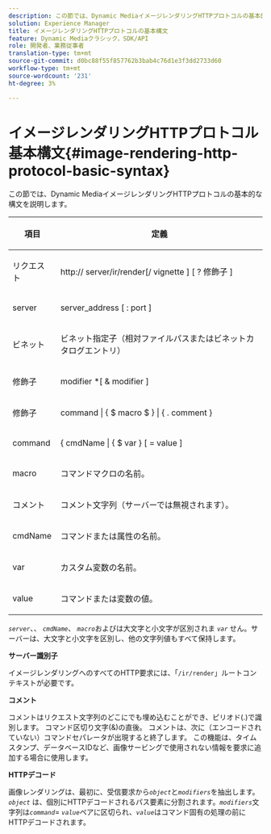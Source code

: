 ```yaml
---
description: この節では、Dynamic MediaイメージレンダリングHTTPプロトコルの基本的な構文を説明します。
solution: Experience Manager
title: イメージレンダリングHTTPプロトコルの基本構文
feature: Dynamic Mediaクラシック，SDK/API
role: 開発者、業務従事者
translation-type: tm+mt
source-git-commit: d0bc88f55f857762b3bab4c76d1e3f3dd2733d60
workflow-type: tm+mt
source-wordcount: '231'
ht-degree: 3%

---
```



# イメージレンダリングHTTPプロトコル基本構文{#image-rendering-http-protocol-basic-syntax}

この節では、Dynamic MediaイメージレンダリングHTTPプロトコルの基本的な構文を説明します。

<table id="table_0A7D7207EE6D4B08B62BE8620EBE0B25"> 
 <thead> 
  <tr> 
   <th colname="col1" class="entry"> <p>項目 </p> </th> 
   <th colname="col2" class="entry"> <p>定義 </p> </th> 
  </tr> 
 </thead>
 <tbody> 
  <tr> 
   <td colname="col1"> <p><span class="varname"> リクエスト</span> </p> </td> 
   <td colname="col2"> <p>http://<span class="varname"> server</span>/ir/render[/<span class="varname"> vignette</span> ] [ ?<span class="varname"> 修飾子</span> ] </p> </td> 
  </tr> 
  <tr> 
   <td colname="col1"> <p><span class="varname"> server </span> </p> </td> 
   <td colname="col2"> <p><span class="varname"> server_address</span> [ :<span class="varname"> port</span> ] </p> </td> 
  </tr> 
  <tr> 
   <td colname="col1"> <p><span class="varname"> ビネット  </span> </p> </td> 
   <td colname="col2"> <p>ビネット指定子（相対ファイルパスまたはビネットカタログエントリ） </p> </td> 
  </tr> 
  <tr> 
   <td colname="col1"> <p><span class="varname"> 修飾子 </span> </p> </td> 
   <td colname="col2"> <p><span class="varname"> modifier</span> *[ &amp;  <span class="varname"> modifier</span> ] </p> </td> 
  </tr> 
  <tr> 
   <td colname="col1"> <p><span class="varname"> 修飾子 </span> </p> </td> 
   <td colname="col2"> <p><span class="varname"> command</span> | { $  <span class="varname"> macro</span> $ } | { .<span class="varname"> comment</span> } </p> </td> 
  </tr> 
  <tr> 
   <td colname="col1"> <p><span class="varname"> command  </span> </p> </td> 
   <td colname="col2"> <p>{ <span class="varname"> cmdName</span> | { $<span class="varname"> var</span> } [ = <span class="varname"> value</span> ] </p> </td> 
  </tr> 
  <tr> 
   <td colname="col1"> <p><span class="varname"> macro  </span> </p> </td> 
   <td colname="col2"> <p>コマンドマクロの名前。 </p> </td> 
  </tr> 
  <tr> 
   <td colname="col1"> <p><span class="varname"> コメント  </span> </p> </td> 
   <td colname="col2"> <p>コメント文字列（サーバーでは無視されます）。 </p> </td> 
  </tr> 
  <tr> 
   <td colname="col1"> <p><span class="varname"> cmdName  </span> </p> </td> 
   <td colname="col2"> <p>コマンドまたは属性の名前。 </p> </td> 
  </tr> 
  <tr> 
   <td colname="col1"> <p><span class="varname"> var </span> </p> </td> 
   <td colname="col2"> <p>カスタム変数の名前。 </p> </td> 
  </tr> 
  <tr> 
   <td colname="col1"> <p><span class="varname"> value  </span> </p> </td> 
   <td colname="col2"> <p>コマンドまたは変数の値。 </p> </td> 
  </tr> 
 </tbody> 
</table>

*`server`*、、 *`cmdName`*、 *`macro`*&#x200B;およびは大文字と小文字が区別されま *`var`* せん。サーバーは、大文字と小文字を区別し、他の文字列値もすべて保持します。

**サーバー識別子**

イメージレンダリングへのすべてのHTTP要求には、「`/ir/render`」ルートコンテキストが必要です。

**コメント**

コメントはリクエスト文字列のどこにでも埋め込むことができ、ピリオド(.)で識別します。 コマンド区切り文字(&amp;)の直後。 コメントは、次に（エンコードされていない）コマンドセパレータが出現すると終了します。 この機能は、タイムスタンプ、データベースIDなど、画像サービングで使用されない情報を要求に追加する場合に使用します。

**HTTPデコード**

画像レンダリングは、最初に、受信要求から&#x200B;*`object`*&#x200B;と&#x200B;*`modifiers`*&#x200B;を抽出します。 *`object`* は、個別にHTTPデコードされるパス要素に分割されます。*`modifiers`*&#x200B;文字列は&#x200B;*`command`*= *`value`*&#x200B;ペアに区切られ、*`value`*&#x200B;はコマンド固有の処理の前にHTTPデコードされます。
